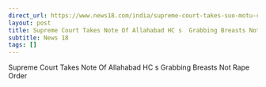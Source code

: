 ```yaml
---
direct_url: https://www.news18.com/india/supreme-court-takes-suo-motu-cognisance-of-allahabad-hcs-grabbing-breasts-not-rape-order-9274833.html
layout: post
title: Supreme Court Takes Note Of Allahabad HC s  Grabbing Breasts Not Rape  Order
subtitle: News 18
tags: []
---
```


Supreme Court Takes Note Of Allahabad HC s  Grabbing Breasts Not Rape  Order
